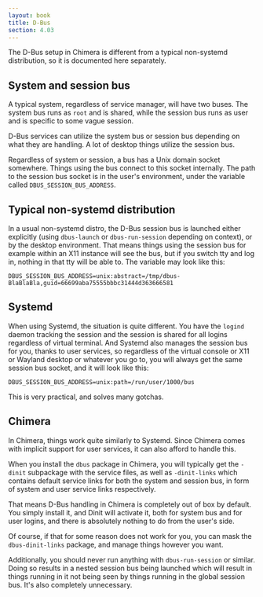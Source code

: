 ```yaml
---
layout: book
title: D-Bus
section: 4.03
---
```


The D-Bus setup in Chimera is different from a typical non-systemd
distribution, so it is documented here separately.

## System and session bus

A typical system, regardless of service manager, will have two buses.
The system bus runs as `root` and is shared, while the session bus
runs as user and is specific to some vague session.

D-Bus services can utilize the system bus or session bus depending
on what they are handling. A lot of desktop things utilize the
session bus.

Regardless of system or session, a bus has a Unix domain socket somewhere.
Things using the bus connect to this socket internally. The path to the
session bus socket is in the user's environment, under the variable
called `DBUS_SESSION_BUS_ADDRESS`.

## Typical non-systemd distribution

In a usual non-systemd distro, the D-Bus session bus is launched either
explicitly (using `dbus-launch` or `dbus-run-session` depending on context),
or by the desktop environment. That means things using the session bus for
example within an X11 instance will see the bus, but if you switch tty and
log in, nothing in that tty will be able to. The variable may look like this:

```
DBUS_SESSION_BUS_ADDRESS=unix:abstract=/tmp/dbus-BlaBlaBla,guid=66699aba75555bbbc31444d363666581
```

## Systemd

When using Systemd, the situation is quite different. You have the
`logind` daemon tracking the session and the session is shared for
all logins regardless of virtual terminal. And Systemd also manages the
session bus for you, thanks to user services, so regardless of the virtual
console or X11 or Wayland desktop or whatever you go to, you will always
get the same session bus socket, and it will look like this:

```
DBUS_SESSION_BUS_ADDRESS=unix:path=/run/user/1000/bus
```

This is very practical, and solves many gotchas.

## Chimera

In Chimera, things work quite similarly to Systemd. Since Chimera comes
with implicit support for user services, it can also afford to handle
this.

When you install the `dbus` package in Chimera, you will typically get
the `-dinit` subpackage with the service files, as well as `-dinit-links`
which contains default service links for both the system and session bus,
in form of system and user service links respectively.

That means D-Bus handling in Chimera is completely out of box by default.
You simply install it, and Dinit will activate it, both for system bus
and for user logins, and there is absolutely nothing to do from the
user's side.

Of course, if that for some reason does not work for you, you can mask
the `dbus-dinit-links` package, and manage things however you want.

Additionally, you should never run anything with `dbus-run-session` or
similar. Doing so results in a nested session bus being launched which will
result in things running in it not being seen by things running in the
global session bus. It's also completely unnecessary.
